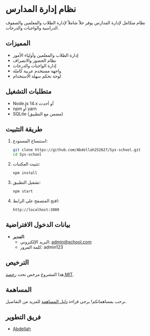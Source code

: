 # نظام إدارة المدارس

نظام متكامل لإدارة المدارس يوفر حلاً شاملاً لإدارة الطلاب والمعلمين والصفوف الدراسية والواجبات والدرجات.

## المميزات

- إدارة الطلاب والمعلمين وأولياء الأمور
- نظام الحضور والانصراف
- إدارة الواجبات والدرجات
- واجهة مستخدم عربية كاملة
- لوحة تحكم سهلة الاستخدام

## متطلبات التشغيل

- Node.js 14.x أو أحدث
- npm أو yarn
- SQLite (مضمن مع التطبيق)

## طريقة التثبيت

1. استنساخ المستودع:
   ```bash
   git clone https://github.com/Abdellah252627/Sys-school.git
   cd Sys-school
   ```

2. تثبيت المكتبات:
   ```bash
   npm install
   ```

3. تشغيل التطبيق:
   ```bash
   npm start
   ```

4. افتح المتصفح على الرابط:
   ```
   http://localhost:3000
   ```

## بيانات الدخول الافتراضية

- **المدير**:
  - البريد الإلكتروني: admin@school.com
  - كلمة المرور: admin123

## الترخيص

هذا المشروع مرخص تحت [رخصة MIT](LICENSE).

## المساهمة

نرحب بمساهماتكم! يرجى قراءة [دليل المساهمة](CONTRIBUTING.md) للمزيد من التفاصيل.

## فريق التطوير

- [Abdellah](https://github.com/Abdellah252627)
